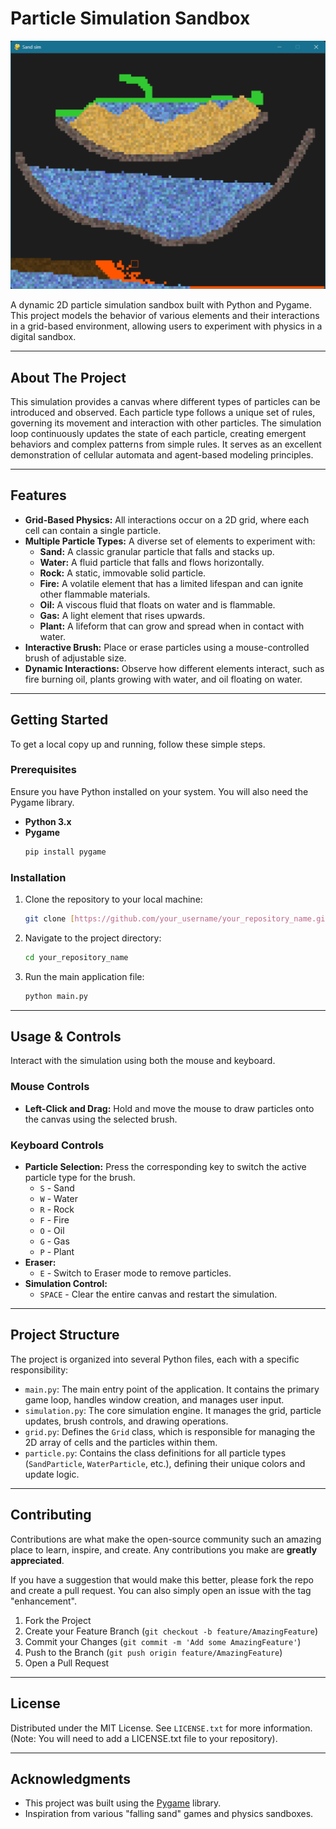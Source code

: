 # Particle Simulation Sandbox

![Project Demo Placeholder](example.png)

A dynamic 2D particle simulation sandbox built with Python and Pygame. This project models the behavior of various elements and their interactions in a grid-based environment, allowing users to experiment with physics in a digital sandbox.

---

## About The Project

This simulation provides a canvas where different types of particles can be introduced and observed. Each particle type follows a unique set of rules, governing its movement and interaction with other particles. The simulation loop continuously updates the state of each particle, creating emergent behaviors and complex patterns from simple rules. It serves as an excellent demonstration of cellular automata and agent-based modeling principles.

---

## Features

* **Grid-Based Physics:** All interactions occur on a 2D grid, where each cell can contain a single particle.
* **Multiple Particle Types:** A diverse set of elements to experiment with:
    * **Sand:** A classic granular particle that falls and stacks up.
    * **Water:** A fluid particle that falls and flows horizontally.
    * **Rock:** A static, immovable solid particle.
    * **Fire:** A volatile element that has a limited lifespan and can ignite other flammable materials.
    * **Oil:** A viscous fluid that floats on water and is flammable.
    * **Gas:** A light element that rises upwards.
    * **Plant:** A lifeform that can grow and spread when in contact with water.
* **Interactive Brush:** Place or erase particles using a mouse-controlled brush of adjustable size.
* **Dynamic Interactions:** Observe how different elements interact, such as fire burning oil, plants growing with water, and oil floating on water.

---

## Getting Started

To get a local copy up and running, follow these simple steps.

### Prerequisites

Ensure you have Python installed on your system. You will also need the Pygame library.

* **Python 3.x**
* **Pygame**
    ```sh
    pip install pygame
    ```

### Installation

1.  Clone the repository to your local machine:
    ```sh
    git clone [https://github.com/your_username/your_repository_name.git](https://github.com/your_username/your_repository_name.git)
    ```
2.  Navigate to the project directory:
    ```sh
    cd your_repository_name
    ```
3.  Run the main application file:
    ```sh
    python main.py
    ```

---

## Usage & Controls

Interact with the simulation using both the mouse and keyboard.

### Mouse Controls

* **Left-Click and Drag:** Hold and move the mouse to draw particles onto the canvas using the selected brush.

### Keyboard Controls

* **Particle Selection:** Press the corresponding key to switch the active particle type for the brush.
    * `S` - Sand
    * `W` - Water
    * `R` - Rock
    * `F` - Fire
    * `O` - Oil
    * `G` - Gas
    * `P` - Plant
* **Eraser:**
    * `E` - Switch to Eraser mode to remove particles.
* **Simulation Control:**
    * `SPACE` - Clear the entire canvas and restart the simulation.

---

## Project Structure

The project is organized into several Python files, each with a specific responsibility:

* `main.py`: The main entry point of the application. It contains the primary game loop, handles window creation, and manages user input.
* `simulation.py`: The core simulation engine. It manages the grid, particle updates, brush controls, and drawing operations.
* `grid.py`: Defines the `Grid` class, which is responsible for managing the 2D array of cells and the particles within them.
* `particle.py`: Contains the class definitions for all particle types (`SandParticle`, `WaterParticle`, etc.), defining their unique colors and update logic.

---

## Contributing

Contributions are what make the open-source community such an amazing place to learn, inspire, and create. Any contributions you make are **greatly appreciated**.

If you have a suggestion that would make this better, please fork the repo and create a pull request. You can also simply open an issue with the tag "enhancement".

1.  Fork the Project
2.  Create your Feature Branch (`git checkout -b feature/AmazingFeature`)
3.  Commit your Changes (`git commit -m 'Add some AmazingFeature'`)
4.  Push to the Branch (`git push origin feature/AmazingFeature`)
5.  Open a Pull Request

---

## License

Distributed under the MIT License. See `LICENSE.txt` for more information. (Note: You will need to add a LICENSE.txt file to your repository).

---

## Acknowledgments

* This project was built using the [Pygame](https://www.pygame.org/) library.
* Inspiration from various "falling sand" games and physics sandboxes.

